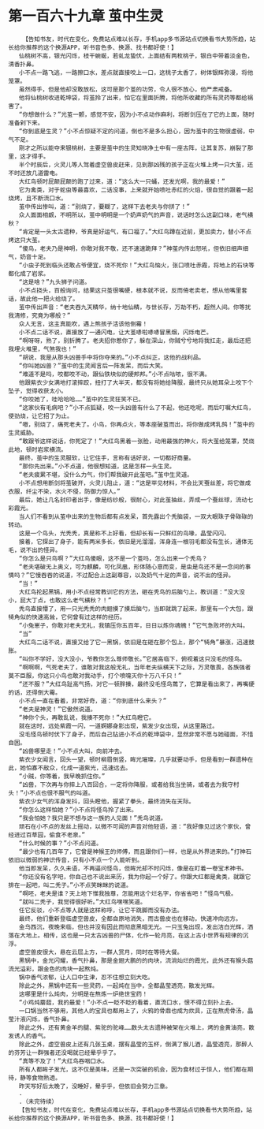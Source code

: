# 第一百六十九章 茧中生灵
        【告知书友，时代在变化，免费站点难以长存，手机app多书源站点切换看书大势所趋，站长给你推荐的这个换源APP，听书音色多、换源、找书都好使！】
       仙桃树不高，银光闪烁，枝干蜿蜒，若虬龙蛰伏，上面结有两枚桃子，银白中带着淡金色，清香扑鼻。
       小不点一路飞逃，一路擦口水，差点就直接咬上一口，这桃子太香了，树体银辉弥漫，将他笼罩。
       虽然得手，但是他却没敢放松，这可是那个茧的功劳，令人很不放心，他严肃戒备。
       他将仙桃树收进乾坤袋，将茧拎了出来，怕它在里面折腾，将他所收藏的所有灵药等都给祸害了。
       “你想做什么？”光茧一颤，感觉不安，因为小不点动作麻利，将断剑压在了它的上面，随时准备剁下来。
       “你到底是生灵？”小不点惊疑不定的问道，倒也不是多么担心，因为茧中的生物很虚弱，中气不足。
       刚才之所以能夺来银桃树，主要是茧中的生灵知晓净土中有一座古阵，让其复苏，崩裂了那里，这才得手。
       半个时辰后，火灵儿等人驾着虚空兽皮赶来，见到那凶残的孩子正在火堆上烤一只大茧，还不时还放几道雷电。
       大红鸟顿时屁颠屁颠的跑了过来，道：“这么大一只蛹，还发光啊，我的最爱！”
       它为禽类，对于蛇虫等最喜欢，二话没事，上来就开始喷吐赤红的火焰，很自觉的跟着一起烧烤，且不断流口水。
       茧中传出惨叫，道：“别烧了，要糊了，这样下去老夫与你拼了！”
       众人面面相觑，不明所以，茧中明明是一个奶声奶气的声音，说话时怎么这副口味，老气横秋？
       “肯定是一头太古遗种，爷真是好运气，有口福了。”大红鸟蹲在近前，更加卖力，替小不点烤这只大茧。
       “傻鸟，老夫乃是神明，你敢对我不敬，还不速速跪拜？”神茧内传出怒吼，但依旧细声细气，奶音十足。
       “小虫子死到临头还敢占爷便宜，烧不死你！”大红鸟恼火，张口喷吐赤霞，将地上的石块等都化成了岩浆。
       “这是啥？”九头狮子问道。
       小不点挠头，百般询问，结果这只茧很嘴硬，根本就不说，反而倚老卖老，想从他嘴里套话，故此他一把火给烧了。
       茧中传出声音：“老夫吞九天精华，纳十地仙精，与世长存，万劫不朽，超然人间。你等扰我清修，究竟为哪般？”
       众人无言，这主真能吹，遇上熊孩子活该他倒霉！
       小不点二话不说，直接放了一通闪电，让大茧哧啦哧哧冒黑烟，闪烁电芒。
       “啊呀呀，熟了，别折腾了。老夫招你惹你了，躲在深山，你贼兮兮地将我扛走，最后还把我埋火堆里，气煞我也！”
       “胡说，我是从那头凶兽手中将你夺来的。”小不点纠正，这他的战利品。
       “你叫她凶兽？”茧中的生灵闻言后一阵发呆，而后大笑。
       “难道不是吗，咬都咬不动，跟仙铁块似的硬邦邦。”小不点咕哝，很不满。
       他跟紫衣少女满地打滚摔跤，扭打了大半天，都没有将她给降服，最终只从她耳朵上咬下个坠子，觉得收获太小。
       “你咬她了，哇哈哈哈……”茧中的生灵狂笑不已。
       “这家伙有毛病吧？”小不点狐疑，咬一头凶兽有什么了不起，他还吃呢，而后叮嘱大红鸟，使劲烧，让它招了为止。
       “嗷，别烧了，痛死老夫了。小鸟，你再点火，等本座破茧而出，将你做成烤乳鸽！”茧中的生灵威胁。
       “敢跟爷这样说话，你死定了！”大红鸟黑着一张脸，动用最强的神火，将大茧给笼罩，焚烧此地，顿时岩浆横流。
       最终，茧中的生灵服软，让它住手，言称有话好说，一切都好商量。
       “那你先出来。”小不点道，他很想知道，这是怎样一头生灵。
       “老夫疲累不堪，没什么力气，你们帮我破开此茧吧。”茧中生灵道。
       小不点想用断剑将茧破开，火灵儿阻止，道：“这是罕见材料，不会比天蚕丝差，将它做成衣服，纤尘不染，水火不侵，防御力惊人。”
       最后，她让几名封印者出手，像是纺纱般，很耐心，对此茧抽丝，弄成一个蚕丝球，流动七彩霞光。
       当人们不看到从茧中出来的生物后都有点发呆，首先露出个秃脑袋，一双大眼珠子骨碌碌的转动。
       这是一个鸟头，光秃秃，真是称不上好看，但却长有一只鲜红的鸟喙，晶莹闪闪。
       接着，它探出了身子，能有两米多长，依旧是光溜溜，浑身连一根羽毛都没有生长，通体无毛，说不出的怪异。
       “你怎么是只鸟啊？”大红鸟傻眼，这不是一个茧吗，怎么出来一个秃鸟？
       “老夫堪破无上奥义，可为麒麟，可化凤凰，形体随心意而变，是虫是鸟还不是一念间的事情吗？”它慢吞吞的说道，不过配合上这副尊容，以及奶气十足的声音，说不出的怪异。
       “当！”
       大红鸟抡起黑锅，用小不点经常教训它的方法，砸在秃鸟的后脑勺上，教训道：“没大没小，屁大丁点，也敢这么老气横秋？！”
       秃鸟直接懵了，用一只光秃秃的肉翅摸了摸后脑勺，当即就跳了起来，那里有一个大包，跟犄角似的快速高耸，它何曾有过这样的经历。
       “小兔崽子，你敢对老夫无礼，我镇压你五百年，日日以炼你魂魄！”它气急败坏的大叫。
       “当”
       大红鸟二话不说，直接又给了它一黑锅，依旧是在砸在那个包上，那个“犄角”暴涨，迅速鼓胀。
       “叫你不学好，没大没小，爷教你怎么尊师敬长。”它居高临下，俯视着这只没毛的怪鸟。
       “啊啊啊，气死老夫了，谁敢对我这般无礼，当年老夫纵横天下之际，万灵敬畏，各族强者莫不臣服，你这只小鸟也敢对我动手，打个喷嚏灭你十万八千只！”
       “还不服？”大红鸟趾高气扬，对它一顿胖揍，最终没毛怪鸟蔫了，它算是看出来了，再嘴硬的话，还得倒大霉。
       小不点一直在看着，非常好奇，道：“你到底什么来头？”
       “老夫是神灵！”它傲然说道。
       “神你个头，再敢乱说，我揍不死你！”大红鸟瞪它。
       就在这时，远处紫霞一闪，一道婀娜身影出现，紫发少女出现，从这里路过。
       没毛怪鸟顿时伏下了身子，而后自己钻进小不点的乾坤袋中，显然非常不愿与她碰面，不惜自困。
       “凶兽哪里走！”小不点大叫，向前冲去。
       紫衣少女闻言，回头一望，顿时柳眉倒竖，眸光璀璨，几乎就要动手，但是看到一群遗种在此，她怕寡不敌众，化成一道紫光，迅速远去。
       “小贼，你等着，我早晚抓住你。”
       “凶兽，下次再与你摔上八百回合，一定将你降服，或者给我当坐骑，或者去为我守村头！”小不点也很不服气的叫道。
       紫衣少女气的浑身发抖，回头瞪他，握紧了拳头，最终消失在天际。
       “你怎么这样怕她？”小不点将怪鸟拎了出来。
       “我会怕她？我只是不想与这一族的人见面！”秃鸟说道。
       顽石在小不点的发丝上摇动，以微不可闻的声音对他轻语，道：“我好像见过这个家伙，曾经进过百草园，偷食不老泉。”
       “什么时候的事？”小不点问道。
       “最少也有几百年了，它曾是神猴王的师傅，而且跟你们一样，也是从外界进来的。”打神石依旧以微弱的神识传音，只有小不点一个人能听到。
       他当即发呆，久久未语，不再逼问怪鸟，但眸光却不时闪烁，像是在盯着一卷宝术神书。
       “你还没有名字吧，你自己也不说出来历，我为你起一个好了。你跟大红都是禽类，就跟它排在一起吧，叫二秃子。”小不点笑眯眯的说道。
       “啊呸，老夫是谁？天上地下惟我独尊，怎能用这个烂名字，你省省吧！”怪鸟气极。
       “就叫二秃子，我觉得很好听。”大红鸟嘿嘿笑道。
       任它反驳，小不点等人就是这样称呼，让它干跳脚而没有办法。
       最终，他们重新登临虚空兽皮，全都自原地消失，而古兽皮也在移动，快速冲向远方。
       金乌西沉，夜晚来临，但也并没有因此而彻底黑暗无光。一只玉兔出现，发出洁白光辉，洒落在大地上。相传，这也是一只太古凶兽的尸体，化作一轮月亮，在这上古小世界有规律的沉浮。
       虚空兽皮很大，悬在云层上方，一群人赏月，同时在等待大餐。
       黑锅中，金光闪耀，香气扑鼻，那是金翅大鹏的的肉块，流淌灿烂的霞光，此外还有猴头菇流光溢彩，跟金色的肉块一起熬炖。
       锅中香气浓郁，让人口中生津，忍不住想立刻大吃。
       除此之外，黑锅中还有一些灵药，一起炖在当中，全都晶莹透亮，散发光辉。
       这哪里是什么炖肉，分明是在熬炼一炉绝世宝药！
       “小鸡炖蘑菇，我的最爱！”小不点一眨不眨的看着，直流口水，恨不得立刻扑上去。
       一口锅当然不够用，其他人的宝具也都用上了，火鸦的骨鼎也成为炊具，正在熬虎骨汤，晶莹汁液闪烁，香气扑鼻。
       除此之外，还有黄金羊的腿、紫驼的驼峰……数头太古遗种被架在火堆上，烤的金黄油亮，散发诱人的香气。
       除此之外，虚空兽皮上还有几张玉桌，摆有晶莹的玉杯，倒满了猴儿酒，晶莹透亮，那醉人的芬芳让一群强者还没喝就已经晕乎乎了。
       “真等不及了！”大红鸟吞咽口水。
       所有人都眸子发光，这不仅是美味，还是一次突破的机会，因为食材过于惊人，他们都在期待，静等食物熟透。
       昨天写好后太晚了，没睡好，晕乎乎，但依旧会努力三章。
       .
       .（未完待续）
       【告知书友，时代在变化，免费站点难以长存，手机app多书源站点切换看书大势所趋，站长给你推荐的这个换源APP，听书音色多、换源、找书都好使！】